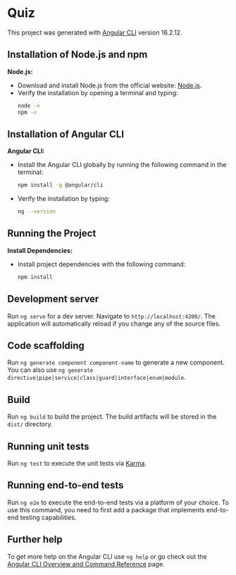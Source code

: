 # Quiz

This project was generated with [Angular CLI](https://github.com/angular/angular-cli) version 16.2.12.

## Installation of Node.js and npm

**Node.js:**
   - Download and install Node.js from the official website: [Node.js](https://nodejs.org/).
   - Verify the installation by opening a terminal and typing:
     ```bash
     node -v
     npm -v
     ```

## Installation of Angular CLI

**Angular CLI:**
   - Install the Angular CLI globally by running the following command in the terminal:
     ```bash
     npm install -g @angular/cli
     ```
   - Verify the installation by typing:
     ```bash
     ng --version
     ```

## Running the Project 

**Install Dependencies:**
   - Install project dependencies with the following command:
     ```bash
     npm install
     ```

## Development server

Run `ng serve` for a dev server. Navigate to `http://localhost:4200/`. The application will automatically reload if you change any of the source files.

## Code scaffolding

Run `ng generate component component-name` to generate a new component. You can also use `ng generate directive|pipe|service|class|guard|interface|enum|module`.

## Build

Run `ng build` to build the project. The build artifacts will be stored in the `dist/` directory.

## Running unit tests

Run `ng test` to execute the unit tests via [Karma](https://karma-runner.github.io).

## Running end-to-end tests

Run `ng e2e` to execute the end-to-end tests via a platform of your choice. To use this command, you need to first add a package that implements end-to-end testing capabilities.

## Further help

To get more help on the Angular CLI use `ng help` or go check out the [Angular CLI Overview and Command Reference](https://angular.io/cli) page.

